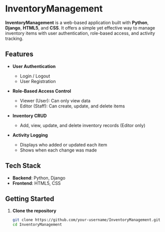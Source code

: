 # InventoryManagement

**InventoryManagement** is a web-based application built with **Python**, **Django**, **HTML5**, and **CSS**. It offers a simple yet effective way to manage inventory items with user authentication, role-based access, and activity tracking.

## Features

- **User Authentication**
  - Login / Logout
  - User Registration

- **Role-Based Access Control**
  - Viewer (User): Can only view data
  - Editor (Staff): Can create, update, and delete items

- **Inventory CRUD**
  - Add, view, update, and delete inventory records (Editor only)

- **Activity Logging**
  - Displays who added or updated each item
  - Shows when each change was made

## Tech Stack

- **Backend**: Python, Django
- **Frontend**: HTML5, CSS

## Getting Started

1. **Clone the repository**
   ```bash
   git clone https://github.com/your-username/InventoryManagement.git
   cd InventoryManagement
